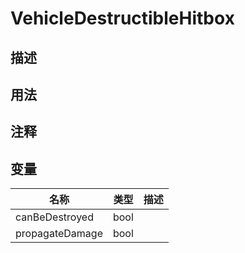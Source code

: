 # VehicleDestructibleHitbox

## 描述

## 用法

## 注释

## 变量
| 名称 | 类型 | 描述 |
| ----------- | ----------- | ----------- |
| canBeDestroyed | bool |  |
| propagateDamage | bool |  |
